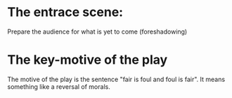 # The entrace scene:
Prepare the audience for what is yet to come (foreshadowing)

# The key-motive of the play
The motive of the play is the sentence "fair is foul and foul is fair". 
It means something like a reversal of morals.
